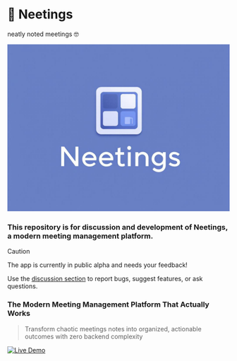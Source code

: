 # 📝 Neetings

neatly noted meetings 🤓

![Neetings Logo](public/neetings-logo.jpg)

### This repository is for discussion and development of Neetings, a modern meeting management platform.

> [!CAUTION]
> The app is currently in public alpha and needs your feedback!

Use the [discussion section](https://github.com/simonneutert/neetings-feedback-public-alpha/discussions) to report bugs, suggest features, or ask questions.

### The Modern Meeting Management Platform That Actually Works

> Transform chaotic meetings notes into organized, actionable outcomes with zero backend complexity

[![Live Demo](https://img.shields.io/badge/🚀_Live_Demo-Try_Now-blue?style=for-the-badge)](https://www.neetings.com)

